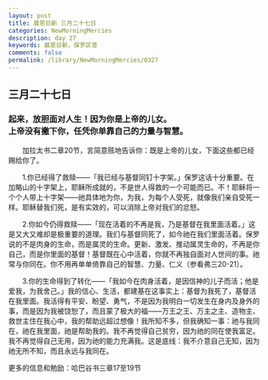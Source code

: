 ```yaml
---
layout: post
title: 晨恩日新 三月二十七日
categories: NewMorningMercies
description: day 27
keywords: 晨恩日新，保罗区普
comments: false
permalink: /library/NewMorningMercies/0327
---
```


## 三月二十七日

### 起来，放胆面对人生！因为你是上帝的儿女。 <br> 上帝没有撇下你，任凭你单靠自己的力量与智慧。


&emsp;&emsp;加拉太书二章20节，言简意赅地告诉你：既是上帝的儿女，下面这些都已经赐给你了。

&emsp;&emsp;1.你已经得了救赎——「我已经与基督同钉十字架。」保罗这话十分重要。在加略山的十字架上，耶稣所成就的，不是世人得救的一个可能而已。不！耶稣将一个个人带上十字架——祂具体地为你，为我，为每个人受死，就像我们亲自受死一样。耶稣替我们死，是有实效的，可以消除上帝对我们的忿怒。

&emsp;&emsp;2.你如今仍得救赎——「现在活着的不再是我，乃是基督在我里面活着。」这是又大又难却是极重要的道理。我们与基督同死了，如今祂在我们里面活着。保罗说的不是肉身的生命，而是属灵的生命。更新、激发、推动属灵生命的，不再是你自己，而是你里面的基督！基督既在心中活着，你就不再独自面对人世间的事。祂常与你同在。你不用再单单倚靠自己的智慧、力量、仁义（参看弗三20-21）。

&emsp;&emsp;3.你的生命得到了转化——「我如今在肉身活着，是因信神的儿子而活；他是爱我，为我舍己。」我的信心、生活，都建基在这事实上：基督为我死了，基督活在我里面。我活得有平安、盼望、勇气，不是因为我明白一切发生在身内及身外的事，而是因为我被饶恕了，而且蒙了极大的福——万王之王、万主之主、造物主、救世主住在我心中，我的帮助远超过想像！我所知不多，但我确知一事：祂与我同在，祂在我里面，祂是帮助我的。我不再觉得自己贫穷，因为祂的同在使我富足。我不再觉得自己无用，因为祂的能力充满我。这是底线：我不介意自己无知，因为祂无所不知，而且永远与我同在。

更多的信息和勉励：哈巴谷书三章17至19节